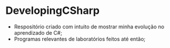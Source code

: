 # DevelopingCSharp
- Respositório criado com intuito de mostrar minha evolução no aprendizado de C#;
- Programas relevantes de laboratórios feitos até então;
